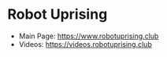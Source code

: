 # Robot Uprising

* Main Page: <https://www.robotuprising.club>
* Videos: <https://videos.robotuprising.club>

